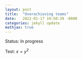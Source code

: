 ```yaml
---
layout: post
title:  "Overachieving teams"
date:   2022-01-17 19:50:39 -0800
categories: jekyll update
mathjax: true
---
```

Status: In progress

Test: $x = y^2$